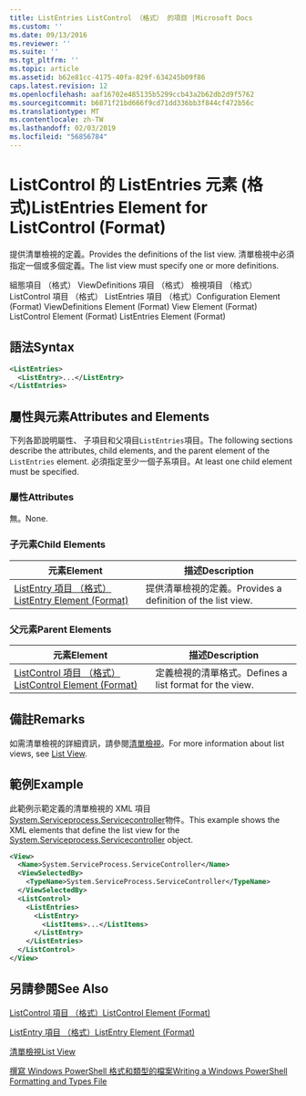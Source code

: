```yaml
---
title: ListEntries ListControl （格式） 的項目 |Microsoft Docs
ms.custom: ''
ms.date: 09/13/2016
ms.reviewer: ''
ms.suite: ''
ms.tgt_pltfrm: ''
ms.topic: article
ms.assetid: b62e81cc-4175-40fa-829f-634245b09f86
caps.latest.revision: 12
ms.openlocfilehash: aaf16702e485135b5299ccb43a2b62db2d9f5762
ms.sourcegitcommit: b6871f21bd666f9cd71dd336bb3f844cf472b56c
ms.translationtype: MT
ms.contentlocale: zh-TW
ms.lasthandoff: 02/03/2019
ms.locfileid: "56856784"
---
```

# <a name="listentries-element-for-listcontrol-format"></a><span data-ttu-id="2c58f-102">ListControl 的 ListEntries 元素 (格式)</span><span class="sxs-lookup"><span data-stu-id="2c58f-102">ListEntries Element for ListControl (Format)</span></span>

<span data-ttu-id="2c58f-103">提供清單檢視的定義。</span><span class="sxs-lookup"><span data-stu-id="2c58f-103">Provides the definitions of the list view.</span></span> <span data-ttu-id="2c58f-104">清單檢視中必須指定一個或多個定義。</span><span class="sxs-lookup"><span data-stu-id="2c58f-104">The list view must specify one or more definitions.</span></span>

<span data-ttu-id="2c58f-105">組態項目 （格式） ViewDefinitions 項目 （格式） 檢視項目 （格式） ListControl 項目 （格式） ListEntries 項目 （格式）</span><span class="sxs-lookup"><span data-stu-id="2c58f-105">Configuration Element (Format) ViewDefinitions Element (Format) View Element (Format) ListControl Element (Format) ListEntries Element (Format)</span></span>

## <a name="syntax"></a><span data-ttu-id="2c58f-106">語法</span><span class="sxs-lookup"><span data-stu-id="2c58f-106">Syntax</span></span>

```xml
<ListEntries>
  <ListEntry>...</ListEntry>
</ListEntries>
```

## <a name="attributes-and-elements"></a><span data-ttu-id="2c58f-107">屬性與元素</span><span class="sxs-lookup"><span data-stu-id="2c58f-107">Attributes and Elements</span></span>

<span data-ttu-id="2c58f-108">下列各節說明屬性、 子項目和父項目`ListEntries`項目。</span><span class="sxs-lookup"><span data-stu-id="2c58f-108">The following sections describe the attributes, child elements, and the parent element of the `ListEntries` element.</span></span> <span data-ttu-id="2c58f-109">必須指定至少一個子系項目。</span><span class="sxs-lookup"><span data-stu-id="2c58f-109">At least one child element must be specified.</span></span>

### <a name="attributes"></a><span data-ttu-id="2c58f-110">屬性</span><span class="sxs-lookup"><span data-stu-id="2c58f-110">Attributes</span></span>

<span data-ttu-id="2c58f-111">無。</span><span class="sxs-lookup"><span data-stu-id="2c58f-111">None.</span></span>

### <a name="child-elements"></a><span data-ttu-id="2c58f-112">子元素</span><span class="sxs-lookup"><span data-stu-id="2c58f-112">Child Elements</span></span>

|<span data-ttu-id="2c58f-113">元素</span><span class="sxs-lookup"><span data-stu-id="2c58f-113">Element</span></span>|<span data-ttu-id="2c58f-114">描述</span><span class="sxs-lookup"><span data-stu-id="2c58f-114">Description</span></span>|
|-------------|-----------------|
|[<span data-ttu-id="2c58f-115">ListEntry 項目 （格式）</span><span class="sxs-lookup"><span data-stu-id="2c58f-115">ListEntry Element (Format)</span></span>](./listentry-element-for-listcontrol-format.md)|<span data-ttu-id="2c58f-116">提供清單檢視的定義。</span><span class="sxs-lookup"><span data-stu-id="2c58f-116">Provides a definition of the list view.</span></span>|

### <a name="parent-elements"></a><span data-ttu-id="2c58f-117">父元素</span><span class="sxs-lookup"><span data-stu-id="2c58f-117">Parent Elements</span></span>

|<span data-ttu-id="2c58f-118">元素</span><span class="sxs-lookup"><span data-stu-id="2c58f-118">Element</span></span>|<span data-ttu-id="2c58f-119">描述</span><span class="sxs-lookup"><span data-stu-id="2c58f-119">Description</span></span>|
|-------------|-----------------|
|[<span data-ttu-id="2c58f-120">ListControl 項目 （格式）</span><span class="sxs-lookup"><span data-stu-id="2c58f-120">ListControl Element (Format)</span></span>](./listcontrol-element-format.md)|<span data-ttu-id="2c58f-121">定義檢視的清單格式。</span><span class="sxs-lookup"><span data-stu-id="2c58f-121">Defines a list format for the view.</span></span>|

## <a name="remarks"></a><span data-ttu-id="2c58f-122">備註</span><span class="sxs-lookup"><span data-stu-id="2c58f-122">Remarks</span></span>

<span data-ttu-id="2c58f-123">如需清單檢視的詳細資訊，請參閱[清單檢視](./creating-a-list-view.md)。</span><span class="sxs-lookup"><span data-stu-id="2c58f-123">For more information about list views, see [List View](./creating-a-list-view.md).</span></span>

## <a name="example"></a><span data-ttu-id="2c58f-124">範例</span><span class="sxs-lookup"><span data-stu-id="2c58f-124">Example</span></span>

<span data-ttu-id="2c58f-125">此範例示範定義的清單檢視的 XML 項目[System.Serviceprocess.Servicecontroller](/dotnet/api/System.ServiceProcess.ServiceController)物件。</span><span class="sxs-lookup"><span data-stu-id="2c58f-125">This example shows the XML elements that define the list view for the [System.Serviceprocess.Servicecontroller](/dotnet/api/System.ServiceProcess.ServiceController) object.</span></span>

```xml
<View>
  <Name>System.ServiceProcess.ServiceController</Name>
  <ViewSelectedBy>
    <TypeName>System.ServiceProcess.ServiceController</TypeName>
  </ViewSelectedBy>
  <ListControl>
    <ListEntries>
      <ListEntry>
        <ListItems>...</ListItems>
      </ListEntry>
    </ListEntries>
  </ListControl>
</View>
```

## <a name="see-also"></a><span data-ttu-id="2c58f-126">另請參閱</span><span class="sxs-lookup"><span data-stu-id="2c58f-126">See Also</span></span>

[<span data-ttu-id="2c58f-127">ListControl 項目 （格式）</span><span class="sxs-lookup"><span data-stu-id="2c58f-127">ListControl Element (Format)</span></span>](./listcontrol-element-format.md)

[<span data-ttu-id="2c58f-128">ListEntry 項目 （格式）</span><span class="sxs-lookup"><span data-stu-id="2c58f-128">ListEntry Element (Format)</span></span>](./listentry-element-for-listcontrol-format.md)

[<span data-ttu-id="2c58f-129">清單檢視</span><span class="sxs-lookup"><span data-stu-id="2c58f-129">List View</span></span>](./creating-a-list-view.md)

[<span data-ttu-id="2c58f-130">撰寫 Windows PowerShell 格式和類型的檔案</span><span class="sxs-lookup"><span data-stu-id="2c58f-130">Writing a Windows PowerShell Formatting and Types File</span></span>](./writing-a-powershell-formatting-file.md)
